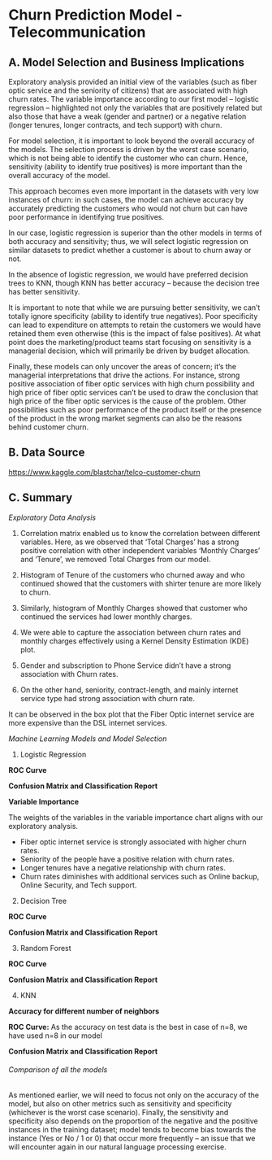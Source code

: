 # Churn Prediction Model - Telecommunication

## A. Model Selection and Business Implications  

Exploratory analysis provided an initial view of the variables (such as fiber optic service and the seniority of citizens) that are associated with high churn rates. The variable importance according to our first model – logistic regression – highlighted not only the variables that are positively related but also those that have a weak (gender and partner) or a negative relation (longer tenures, longer contracts, and tech support) with churn.  

For model selection, it is important to look beyond the overall accuracy of the models. The selection process is driven by the worst case scenario, which is not being able to identify the customer who can churn. Hence, sensitivity (ability to identify true positives) is more important than the overall accuracy of the model.  

This approach becomes even more important in the datasets with very low instances of churn: in such cases, the model can achieve accuracy by accurately predicting the customers who would not churn but can have poor performance in identifying true positives.  

In our case, logistic regression is superior than the other models in terms of both accuracy and sensitivity; thus, we will select logistic regression on similar datasets to predict whether a customer is about to churn away or not.  

In the absence of logistic regression, we would have preferred decision trees to KNN, though KNN has better accuracy – because the decision tree has better sensitivity.  

It is important to note that while we are pursuing better sensitivity, we can’t totally ignore specificity (ability to identify true negatives). Poor specificity can lead to expenditure on attempts to retain the customers we would have retained them even otherwise (this is the impact of false positives). At what point does the marketing/product teams start focusing on sensitivity is a managerial decision, which will primarily be driven by budget allocation.  

Finally, these models can only uncover the areas of concern; it’s the managerial interpretations that drive the actions. For instance, strong positive association of fiber optic services with high churn possibility and high price of fiber optic services can’t be used to draw the conclusion that high price of the fiber optic services is the cause of the problem. Other possibilities such as poor performance of the product itself or the presence of the product in the wrong market segments can also be the reasons behind customer churn.  

## B. Data Source  
https://www.kaggle.com/blastchar/telco-customer-churn  

## C. Summary  

_Exploratory Data Analysis_  

1. Correlation matrix enabled us to know the correlation between different variables. Here, as we observed that ‘Total Charges’ has a strong positive correlation with other independent variables ‘Monthly Charges’ and ‘Tenure’, we removed Total Charges from our model.  

2. Histogram of Tenure of the customers who churned away and who continued showed that the customers with shirter tenure are more likely to churn.  

3. Similarly, histogram of Monthly Charges showed that customer who continued the services had lower monthly charges.  

4. We were able to capture the association between churn rates and monthly charges effectively using a Kernel Density Estimation (KDE) plot.  

5. Gender and subscription to Phone Service didn’t have a strong association with Churn rates.  

6. On the other hand, seniority, contract-length, and mainly internet service type had strong association with churn rate.  

It can be observed in the box plot that the Fiber Optic internet service are more expensive than the DSL internet services.  

_Machine Learning Models and Model Selection_  

1. Logistic Regression

**ROC Curve**  

**Confusion Matrix and Classification Report**  

**Variable Importance**  

The weights of the variables in the variable importance chart aligns with our exploratory analysis.  
- Fiber optic internet service is strongly associated with higher churn rates.  
- Seniority of the people have a positive relation with churn rates.  
- Longer tenures have a negative relationship with churn rates.  
- Churn rates diminishes with additional services such as Online backup, Online Security, and Tech support.  

2. Decision Tree  

**ROC Curve**  

**Confusion Matrix and Classification Report**  

3. Random Forest  

**ROC Curve**  

**Confusion Matrix and Classification Report**  

4. KNN  

**Accuracy for different number of neighbors**  

**ROC Curve:** As the accuracy on test data is the best in case of n=8, we have used n=8 in our model  

**Confusion Matrix and Classification Report**  

###### Comparison of all the models  

As mentioned earlier, we will need to focus not only on the accuracy of the model, but also on other metrics such as sensitivity and specificity (whichever is the worst case scenario). Finally, the sensitivity and specificity also depends on the proportion of the negative and the positive instances in the training dataset; model tends to become bias towards the instance (Yes or No / 1 or 0) that occur more frequently – an issue that we will encounter again in our natural language processing exercise.  




